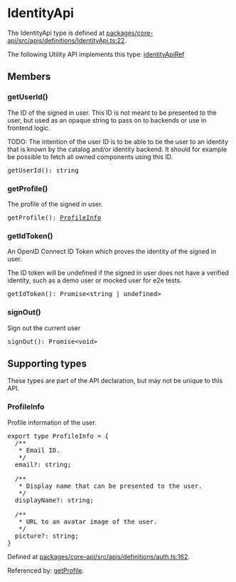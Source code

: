 # IdentityApi

The IdentityApi type is defined at
[packages/core-api/src/apis/definitions/IdentityApi.ts:22](https://github.com/spotify/backstage/blob/1f010f7828f47d37a523bb06ba8e2c16f5ef7d3a/packages/core-api/src/apis/definitions/IdentityApi.ts#L22).

The following Utility API implements this type:
[identityApiRef](./README.md#identity)

## Members

### getUserId()

The ID of the signed in user. This ID is not meant to be presented to the user,
but used as an opaque string to pass on to backends or use in frontend logic.

TODO: The intention of the user ID is to be able to tie the user to an identity
that is known by the catalog and/or identity backend. It should for example be
possible to fetch all owned components using this ID.

<pre>
getUserId(): string
</pre>

### getProfile()

The profile of the signed in user.

<pre>
getProfile(): <a href="#profileinfo">ProfileInfo</a>
</pre>

### getIdToken()

An OpenID Connect ID Token which proves the identity of the signed in user.

The ID token will be undefined if the signed in user does not have a verified
identity, such as a demo user or mocked user for e2e tests.

<pre>
getIdToken(): Promise&lt;string | undefined&gt;
</pre>

### signOut()

Sign out the current user

<pre>
signOut(): Promise&lt;void&gt;
</pre>

## Supporting types

These types are part of the API declaration, but may not be unique to this API.

### ProfileInfo

Profile information of the user.

<pre>
export type ProfileInfo = {
  /**
   * Email ID.
   */
  email?: string;

  /**
   * Display name that can be presented to the user.
   */
  displayName?: string;

  /**
   * URL to an avatar image of the user.
   */
  picture?: string;
}
</pre>

Defined at
[packages/core-api/src/apis/definitions/auth.ts:162](https://github.com/spotify/backstage/blob/1f010f7828f47d37a523bb06ba8e2c16f5ef7d3a/packages/core-api/src/apis/definitions/auth.ts#L162).

Referenced by: [getProfile](#getprofile).
